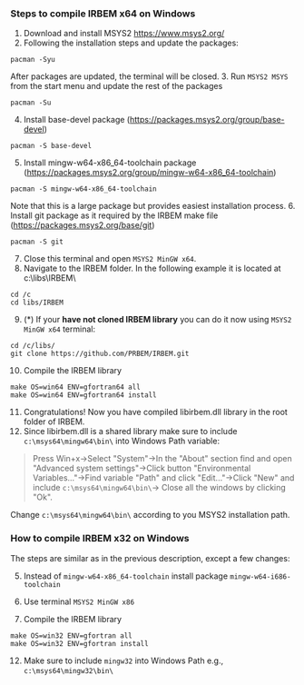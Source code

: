 ### Steps to compile IRBEM x64 on Windows
1. Download and install MSYS2 https://www.msys2.org/
2. Following the installation steps and update the packages:
```
pacman -Syu
```
After packages are updated, the terminal will be closed.
3. Run `MSYS2 MSYS` from the start menu and update the rest of the packages
```
pacman -Su
```
4. Install base-devel package (https://packages.msys2.org/group/base-devel)
```
pacman -S base-devel
```
5. Install mingw-w64-x86_64-toolchain package (https://packages.msys2.org/group/mingw-w64-x86_64-toolchain)
```
pacman -S mingw-w64-x86_64-toolchain
```
Note that this is a large package but provides easiest installation process.
6. Install git package as it required by the IRBEM make file (https://packages.msys2.org/base/git)
```
pacman -S git
```
7. Close this terminal and open `MSYS2 MinGW x64`.
8. Navigate to the IRBEM folder. In the following example it is located at c:\libs\IRBEM\
```
cd /c
cd libs/IRBEM
```
9. (*) If your **have not cloned IRBEM library** you can do it now using `MSYS2 MinGW x64` terminal:
```
cd /c/libs/
git clone https://github.com/PRBEM/IRBEM.git
```
10. Compile the IRBEM library
```
make OS=win64 ENV=gfortran64 all
make OS=win64 ENV=gfortran64 install
```
11. Congratulations! Now you have compiled libirbem.dll library in the root folder of IRBEM.
12. Since libirbem.dll  is a shared library make sure to include `c:\msys64\mingw64\bin\` into Windows Path variable: 
> Press Win+x->Select "System"->In the "About" section find and open "Advanced system settings"->Click button "Environmental Variables..."->Find variable "Path" and click "Edit..."->Click "New" and include `c:\msys64\mingw64\bin\`-> Close all the windows by clicking "Ok". 

Change `c:\msys64\mingw64\bin\` according to you MSYS2 installation path. 

### How to compile IRBEM x32 on Windows
The steps are similar as in the previous description, except a few changes:

5. Instead of `mingw-w64-x86_64-toolchain` install package `mingw-w64-i686-toolchain`

7. Use terminal `MSYS2 MinGW x86`

10. Compile the IRBEM library
```
make OS=win32 ENV=gfortran all
make OS=win32 ENV=gfortran install
```
12. Make sure to include `mingw32` into Windows Path e.g., `c:\msys64\mingw32\bin\`
